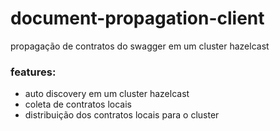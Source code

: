# document-propagation-client
propagação de contratos do swagger em um cluster hazelcast

### features:

- auto discovery em um cluster hazelcast
- coleta de contratos locais
- distribuição dos contratos locais para o cluster
